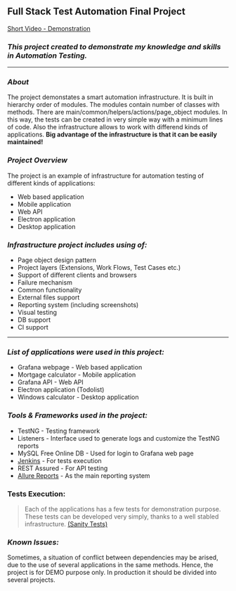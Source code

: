 ## **Full Stack Test Automation Final Project**
[Short Video - Demonstration](https://vimeo.com/658418465)
### **_This project created to demonstrate my knowledge and skills in Automation Testing._**
***
### _About_
The project demonstates a smart automation infrastructure. It is built in hierarchy order of modules. The modules contain number of classes with methods.
There are main/common/helpers/actions/page_object modules.
In this way, the tests can be created in very simple way with a minimum lines of code.
Also the infrastructure allows to work with differend kinds of applications.
**Big advantage of the infrastructure is that it can be easily maintained!**

### _Project Overview_

The project is an example of infrastructure for automation testing of different kinds of applications:
* Web based application
* Mobile application
* Web API
* Electron application
* Desktop application

### **_Infrastructure project includes using of:_**
* Page object design pattern
* Project layers (Extensions, Work Flows, Test Cases etc.)
* Support of different clients and browsers
* Failure mechanism
* Common functionality
* External files support
* Reporting system (including screenshots)
* Visual testing
* DB support
* CI support  

***

### _List of applications were used in this project:_
* Grafana webpage - Web based application
* Mortgage calculator - Mobile application
* Grafana API - Web API
* Electron application (Todolist)
* Windows calculator - Desktop application

### _Tools & Frameworks used in the project:_
* TestNG - Testing framework
* Listeners - Interface used to generate logs and customize the TestNG reports
* MySQL Free Online DB - Used for login to Grafana web page
* [Jenkins](https://www.jenkins.io/) - For tests execution
* REST Assured - For API testing
* [Allure Reports](http://allure.qatools.ru/) - As the main reporting system

### Tests Execution:
> Each of the applications has a few tests for demonstration purpose.
These tests can be developed very simply, thanks to a well stabled infrastructure.
[(Sanity Tests)](https://github.com/Tal-Raanan/FullStack-Automation_Project/tree/master/src/test/java/sanity)
### _Known Issues:_
Sometimes, a situation of conflict between dependencies may be arised, due to the use of several applications in the same methods.
Hence, the project is for DEMO purpose only. In production it should be divided into several projects.
